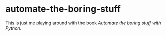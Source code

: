 # automate-the-boring-stuff

This is just me playing around with the book *Automate the boring stuff with Python*.